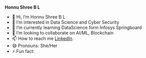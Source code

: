 **Honnu Shree B L**
-  👋 Hi, I’m Honnu Shree B L
- 👀 I’m interested in Data Science and Cyber Security
- 🌱 I’m currently learning DataScience form Infosys Springboard
- 💞️ I’m looking to collaborate on AI/ML, Blockchain
- 📫 How to reach me [LinkedIn](www.linkedin.com/in/honnu-shree-b-l-9b5b78266).
- 😄 Pronouns: She/Her
- ⚡ Fun fact: 
